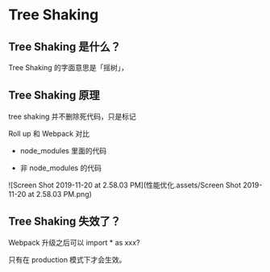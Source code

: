 
# Tree Shaking



## Tree  Shaking 是什么？

Tree Shaking 的字面意思是「摇树」，



## Tree Shaking 原理

tree shaking 并不删除死代码，只是标记

Roll up 和 Webpack 对比



- node_modules 里面的代码

- 非 node_modules 的代码

![Screen Shot 2019-11-20 at 2.58.03 PM](性能优化.assets/Screen Shot 2019-11-20 at 2.58.03 PM.png)



## Tree Shaking 失效了？

Webpack 升级之后可以 import * as xxx?



只有在 production 模式下才会生效。

